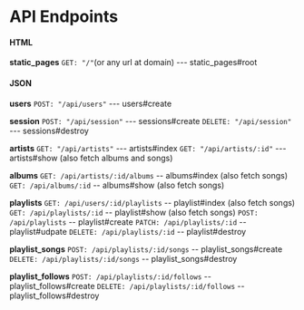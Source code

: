 # API Endpoints

#### HTML

**static_pages**
`GET: "/"`(or any url at domain) --- static_pages#root

#### JSON

**users**
`POST: "/api/users"` --- users#create

**session**
`POST: "/api/session"` --- sessions#create
`DELETE: "/api/session"` --- sessions#destroy

**artists**
`GET: "/api/artists"` --- artists#index
`GET: "/api/artists/:id"` --- artists#show (also fetch albums and songs)

**albums**
`GET: /api/artists/:id/albums` -- albums#index (also fetch songs)
`GET: /api/albums/:id` -- albums#show (also fetch songs)

**playlists**
`GET: /api/users/:id/playlists` -- playlist#index (also fetch songs)
`GET: /api/playlists/:id` -- playlist#show (also fetch songs)
`POST: /api/playlists` -- playlist#create
`PATCH: /api/playlists/:id` -- playlist#udpate
`DELETE: /api/playlists/:id` -- playlist#destroy

**playlist_songs**
`POST: /api/playlists/:id/songs` -- playlist_songs#create
`DELETE: /api/playlists/:id/songs` -- playlist_songs#destroy

**playlist_follows**
`POST: /api/playlists/:id/follows` -- playlist_follows#create
`DELETE: /api/playlists/:id/follows` -- playlist_follows#destroy
